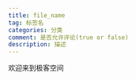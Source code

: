 ```yaml
---
title: file_name
tag: 标签名
categories: 分类
comment: 是否允许评论(true or false)
description: 描述
---
```

欢迎来到极客空间

